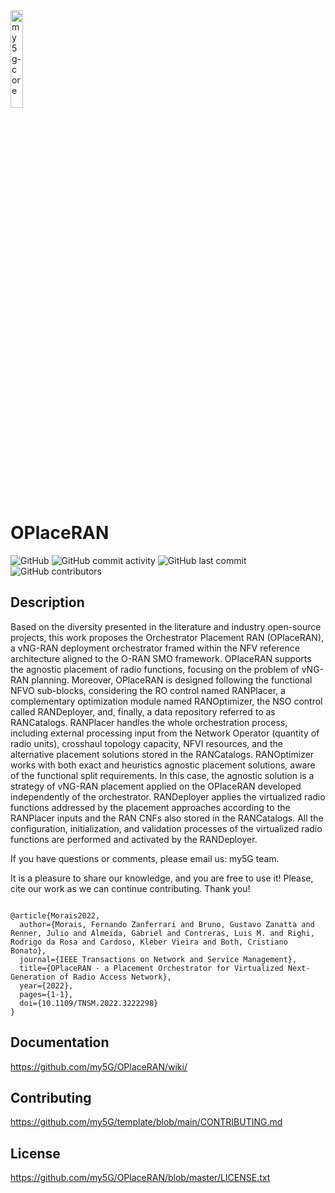 <img width="20%" src="https://github.com/my5G/my5G-RANTester/blob/master/docs/media/img/my5g-logo.png" alt="my5g-core"/>

# OPlaceRAN

![GitHub](https://img.shields.io/github/license/my5G/my5G-RANTester?color=blue)
![GitHub commit activity](https://img.shields.io/github/commit-activity/y/my5G/OPlaceRAN) 
![GitHub last commit](https://img.shields.io/github/last-commit/my5G/OPlaceRAN)
![GitHub contributors](https://img.shields.io/github/contributors/my5G/OPlaceRAN)

## Description
Based on the diversity presented in the literature and industry open-source projects, this work proposes the Orchestrator Placement RAN (OPlaceRAN), a vNG-RAN deployment orchestrator framed within the NFV reference architecture aligned to the O-RAN SMO framework. OPlaceRAN supports the agnostic placement of radio functions, focusing on the problem of vNG-RAN planning. Moreover, OPlaceRAN is designed following the functional NFVO sub-blocks, considering the RO control named RANPlacer, a complementary optimization module named RANOptimizer, the NSO control called RANDeployer, and, finally, a data repository referred to as RANCatalogs. RANPlacer handles the whole orchestration process, including external processing input from the Network Operator (quantity of radio units), crosshaul topology capacity, NFVI resources, and the alternative placement solutions stored in the RANCatalogs. RANOptimizer works with both exact and heuristics agnostic placement solutions, aware of the functional split requirements. In this case, the agnostic solution is a strategy of vNG-RAN placement applied on the OPlaceRAN developed independently of the orchestrator. RANDeployer applies the virtualized radio functions addressed by the placement approaches according to the RANPlacer inputs and the RAN CNFs also stored in the RANCatalogs. All the configuration, initialization, and validation processes of the virtualized radio functions are performed and activated by the RANDeployer.

If you have questions or comments, please email us: my5G team.

It is a pleasure to share our knowledge, and you are free to use it! Please, cite our work as we can continue contributing. Thank you!

```

@article{Morais2022,
  author={Morais, Fernando Zanferrari and Bruno, Gustavo Zanatta and Renner, Julio and Almeida, Gabriel and Contreras, Luis M. and Righi, Rodrigo da Rosa and Cardoso, Kleber Vieira and Both, Cristiano Bonato},
  journal={IEEE Transactions on Network and Service Management}, 
  title={OPlaceRAN - a Placement Orchestrator for Virtualized Next-Generation of Radio Access Network}, 
  year={2022},
  pages={1-1},
  doi={10.1109/TNSM.2022.3222298}
}

````

## Documentation
https://github.com/my5G/OPlaceRAN/wiki/

## Contributing
https://github.com/my5G/template/blob/main/CONTRIBUTING.md

## License
https://github.com/my5G/OPlaceRAN/blob/master/LICENSE.txt

